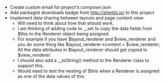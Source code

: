 * Create custom email for project's composer.json
* Add packagist downloads badge from http://shields.io/ to this project
* Implement data sharing between layouts and page content view: 
    - Will need to think about how that should work. 
    - I am thinking of adding code to __set to copy the data fields from $this to the Renderer object being assigned. 
    - For example if you have $layout_renderer and $view_renderer and you do some thing like $layout_renderer->content = $view_renderer; 
      All the data attributes in $layout_renderer should get copied to $view_renderer. 
    - I should also add a __toString() method to the Renderer class to support this.
    - Would need to test the nesting of $this when a Renderer is assigned as one of the data values of this.

